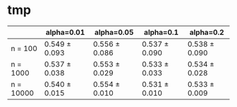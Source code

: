 # tmp

|            |   alpha=0.01  |    alpha=0.05  |     alpha=0.1 |     alpha=0.2 |
| ---------  | ------------  | -------------  | ------------  | ------------  |
| n = 100    | 0.549 ± 0.093 | 0.556 ± 0.086  | 0.537 ± 0.090 | 0.538 ± 0.090 |
| n = 1000   | 0.537 ± 0.038 | 0.553 ± 0.029  | 0.533 ± 0.033 | 0.534 ± 0.028 |
| n = 10000  | 0.540 ± 0.015 | 0.554 ± 0.010  | 0.531 ± 0.010 | 0.533 ± 0.009 |
